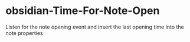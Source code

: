 # obsidian-Time-For-Note-Open
Listen for the note opening event and insert the last opening time into the note properties
